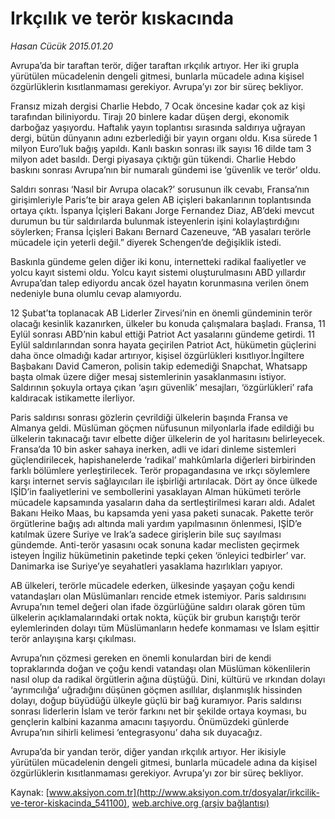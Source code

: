 # Irkçılık ve terör kıskacında

*Hasan Cücük 2015.01.20*

<div class="pNewsDetailMainContent" itemprop="articleBody">
 <p>
  Avrupa’da bir taraftan terör, diğer taraftan ırkçılık artıyor. Her iki grupla yürütülen mücadelenin dengeli gitmesi, bunlarla mücadele adına kişisel özgürlüklerin kısıtlanmaması gerekiyor. Avrupa’yı zor bir süreç bekliyor.
 </p>
 <p>
  Fransız mizah dergisi Charlie Hebdo, 7 Ocak öncesine kadar çok az kişi tarafından biliniyordu. Tirajı 20 binlere kadar düşen dergi, ekonomik darboğaz yaşıyordu. Haftalık yayın toplantısı sırasında saldırıya uğrayan dergi, bütün dünyanın adını ezberlediği bir yayın organı oldu. Kısa sürede 1 milyon Euro’luk bağış yapıldı. Kanlı baskın sonrası ilk sayısı 16 dilde tam 3 milyon adet basıldı. Dergi piyasaya çıktığı gün tükendi. Charlie Hebdo baskını sonrası Avrupa’nın bir numaralı gündemi ise ‘güvenlik ve terör’ oldu.
 </p>
 <p>
  Saldırı sonrası ‘Nasıl bir Avrupa olacak?’ sorusunun ilk cevabı, Fransa’nın girişimleriyle Paris’te bir araya gelen AB içişleri bakanlarının toplantısında ortaya çıktı. İspanya İçişleri Bakanı Jorge Fernandez Diaz, AB’deki mevcut durumun bu tür saldırılarda bulunmak isteyen­lerin işini kolaylaştırdığını söylerken; Fransa İçişleri Bakanı Bernard Cazeneuve, “AB yasaları terörle mücadele için yeterli değil.” diyerek Schengen’de değişiklik istedi.
 </p>
 <p>
  Baskınla gündeme gelen diğer iki konu, inter­netteki radikal faaliyetler ve yolcu kayıt sistemi oldu. Yolcu kayıt sistemi oluşturul­masını ABD yıllardır Avrupa’dan talep ediyordu ancak özel hayatın korunmasına verilen önem nedeniyle buna olumlu cevap alamıyordu.
 </p>
 <p>
  12 Şubat’ta toplanacak AB Liderler Zirvesi’nin en önemli gündeminin terör olacağı kesinlik kazanırken, ülkeler bu konuda çalışmalara başladı. Fransa, 11 Eylül sonrası ABD’nin kabul ettiği Patriot Act yasalarını gündeme getirdi. 11 Eylül saldırılarından sonra hayata geçirilen Patriot Act, hükümetin güçlerini daha önce olmadığı kadar artırıyor, kişisel özgürlükleri kısıtlıyor.İngiltere Başbakanı David Cameron, polisin takip edemediği Snapchat, Whatsapp başta olmak üzere diğer mesaj sistemlerinin yasaklanmasını istiyor. Saldırının şokuyla ortaya çıkan ‘aşırı güvenlik’ mesajları, ‘özgürlükleri’ rafa kaldıracak istikamette ilerliyor.
 </p>
 <p>
  Paris saldırısı sonrası gözlerin çevrildiği ülkelerin başında Fransa ve Almanya geldi. Müslüman göçmen nüfusunun milyonlarla ifade edildiği bu ülkelerin takınacağı tavır elbette diğer ülkelerin de yol haritasını belirleyecek. Fransa’da 10 bin asker sahaya inerken, adli ve idari dinleme sistemleri güçlendirilecek, hapishanelerde ‘radikal’ mahkûmlarla diğerleri birbirinden farklı bölümlere yerleştirilecek. Terör propagandasına ve ırkçı söylemlere karşı internet servis sağlayıcıları ile işbirliği artırılacak. Dört ay önce ülkede IŞİD’in faaliyetlerini ve sembollerini yasaklayan Alman hükümeti terörle mücadele kapsamında yasaların daha da sertleştirilmesi kararı aldı. Adalet Bakanı Heiko Maas, bu kapsamda yeni yasa paketi sunacak. Pakette terör örgütlerine bağış adı altında mali yardım yapılmasının önlenmesi, IŞİD’e katılmak üzere Suriye ve Irak’a sadece girişlerin bile suç sayılması gündemde. Anti-terör yasasını ocak sonuna kadar meclisten geçirmek isteyen İngiliz hükümetinin paketinde tepki çeken ‘önleyici tedbirler’ var. Danimarka ise Suriye’ye seyahatleri yasaklama hazırlıkları yapıyor.
 </p>
 <p>
  AB ülkeleri, terörle mücadele ederken, ülkesinde yaşayan çoğu kendi vatandaşları olan Müslümanları rencide etmek istemiyor. Paris saldırısını Avrupa’nın temel değeri olan ifade özgürlüğüne saldırı olarak gören tüm ülkelerin açıklamalarındaki ortak nokta, küçük bir grubun karıştığı terör eylemlerinden dolayı tüm Müslümanların hedefe konmaması ve İslam eşittir terör anlayışına karşı çıkılması.
 </p>
 <p>
  Avrupa’nın çözmesi gereken en önemli konulardan biri de kendi topraklarında doğan ve çoğu kendi vatandaşı olan Müslüman kökenlilerin nasıl olup da radikal örgütlerin ağına düştüğü. Dini, kültürü ve ırkından dolayı ‘ayrımcılığa’ uğradığını düşünen göçmen asıllılar, dışlanmışlık hissinden dolayı, doğup büyüdüğü ülkeyle güçlü bir bağ kuramıyor. Paris saldırısı sonrası liderlerin İslam ve terör farkını net bir şekilde ortaya koyması, bu gençlerin kalbini kazanma amacını taşıyordu. Önümüzdeki günlerde Avrupa’nın sihirli kelimesi ‘entegrasyonu’ daha sık duyacağız.
 </p>
 <p>
  Avrupa’da bir yandan terör, diğer yandan ırkçılık artıyor. Her ikisiyle yürütülen mücadelenin dengeli gitmesi, bunlarla mücadele adına da kişisel özgürlüklerin kısıtlanmaması gerekiyor. Avrupa’yı zor bir süreç bekliyor.
 </p>
</div>


Kaynak: [www.aksiyon.com.tr](http://www.aksiyon.com.tr/dosyalar/irkcilik-ve-teror-kiskacinda_541100), [web.archive.org (arşiv bağlantısı)](http://web.archive.org/web/20150726024955/http://www.aksiyon.com.tr/dosyalar/irkcilik-ve-teror-kiskacinda_541100)

